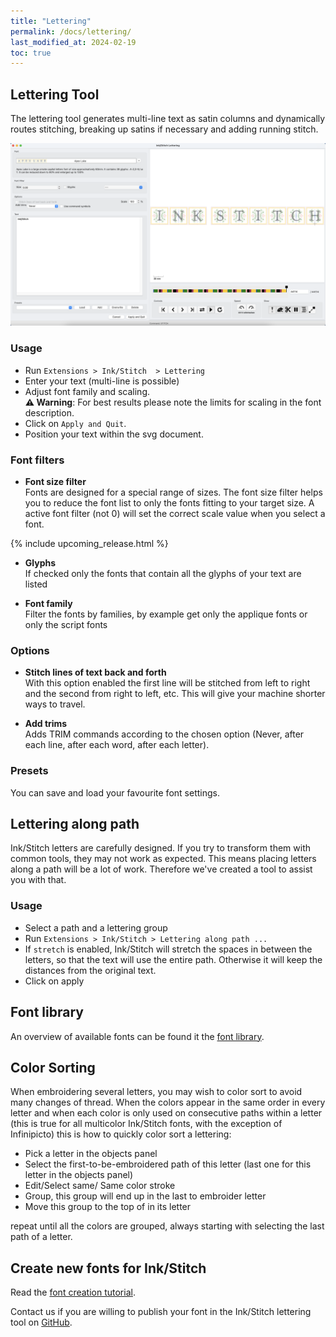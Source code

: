 ```yaml
---
title: "Lettering"
permalink: /docs/lettering/
last_modified_at: 2024-02-19
toc: true
---
```

## Lettering Tool

The lettering tool generates multi-line text as satin columns and dynamically routes stitching, breaking up satins if necessary and adding running stitch.

![Lettering Extensions](/assets/images/docs/en/lettering.png)

### Usage

* Run `Extensions > Ink/Stitch  > Lettering`
* Enter your text (multi-line is possible)
* Adjust font family and scaling.<br>
  **⚠ Warning**: For best results please note the limits for scaling in the font description.
* Click on `Apply and Quit`.
* Position your text within the svg document.

### Font filters

* **Font size filter**<br>
  Fonts are designed for a special range of sizes. The font size filter helps you to reduce the font list to only the fonts fitting to your target size.
  A active font filter (not 0) will set the correct scale value when you select a font.

{% include upcoming_release.html %}
* **Glyphs**<br>
 If checked only the fonts that contain all the glyphs of your text are listed

* **Font family**<br>
Filter the fonts by families, by example get only the applique fonts or only the script fonts


  
### Options
* **Stitch lines of text back and forth**<br>
  With this option enabled the first line will be stitched from left to right and the second from right to left, etc.
  This will give your machine shorter ways to travel.

* **Add trims**<br>
  Adds TRIM commands according to the chosen option (Never, after each line, after each word, after each letter).


### Presets

You can save and load your favourite font settings.

## Lettering along path

Ink/Stitch letters are carefully designed. If you try to transform them with common tools, they may not work as expected. This means placing letters along a path will be a lot of work. Therefore we've created a tool to assist you with that.

### Usage

* Select a path and a lettering group
* Run `Extensions > Ink/Stitch > Lettering along path ...`
* If `stretch` is enabled, Ink/Stitch will stretch the spaces in between the letters, so that the text will use the entire path.
  Otherwise it will keep the distances from the original text.
* Click on apply

## Font library

An overview of available fonts can be found it the [font library](/fonts/font-library/).

## Color Sorting

When embroidering several letters, you may wish to color sort to avoid many changes  of thread.
When the colors appear in the same order in every letter and when each color is only used on consecutive paths within a letter (this is true for all multicolor Ink/Stitch fonts, with the exception of Infinipicto) this is how to quickly color sort a lettering:

* Pick a letter in the objects panel
* Select the first-to-be-embroidered path of this letter (last one for this letter in the objects panel)
* Edit/Select same/ Same color stroke
* Group, this group will end up in the last to embroider letter
* Move this group to the top of  in its letter

repeat until all the colors are grouped, always starting with selecting the last path of a letter.

## Create new fonts for Ink/Stitch

Read the [font creation tutorial](/tutorials/font-creation/).

Contact us if you are willing to publish your font in the Ink/Stitch lettering tool on [GitHub](https://github.com/inkstitch/inkstitch/issues).

